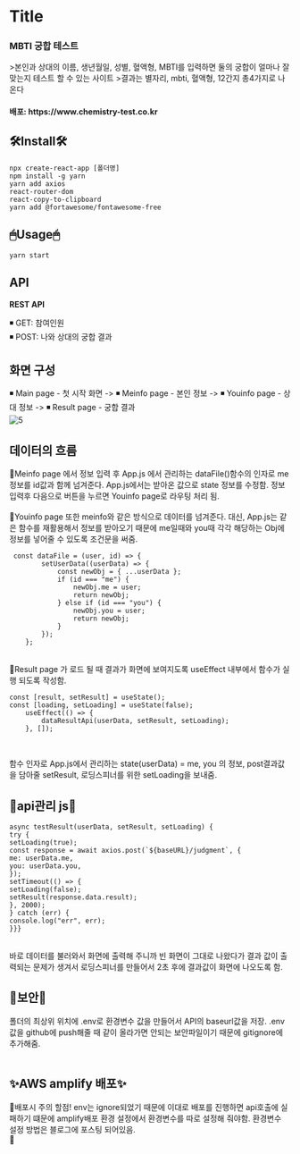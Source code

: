 # Title

<h3>MBTI 궁합 테스트</h3>
    >본인과 상대의 이름, 생년월일, 성별, 혈액형, MBTI를 입력하면 둘의 궁합이 얼마나 잘 맞는지 테스트 할 수 있는 사이트   
    >결과는 별자리, mbti, 혈액형, 12간지 총4가지로 나온다   
<h4>배포: https://www.chemistry-test.co.kr

## 🛠Install🛠

```
npx create-react-app [폴더명]
npm install -g yarn
yarn add axios
react-router-dom
react-copy-to-clipboard
yarn add @fortawesome/fontawesome-free
```

## 🖱Usage🖱

```
yarn start
```

## API

<strong>REST API</strong>

◾ GET: 참여인원  
◾ POST: 나와 상대의 궁합 결과

## 화면 구성

◾ Main page - 첫 시작 화면 -> ◾ Meinfo page - 본인 정보 -> ◾ Youinfo page - 상대 정보 -> ◾ Result page - 궁합 결과
</br>
![5](https://user-images.githubusercontent.com/76987275/152200277-07cf1ff6-7102-48a8-ab2e-06f70a13e58e.PNG)
</br>

## 데이터의 흐름

📑Meinfo page 에서 정보 입력 후 App.js 에서 관리하는 dataFile()함수의 인자로 me 정보를 id값과 함께 넘겨준다. App.js에서는 받아온 값으로 state 정보를 수정함.
정보 입력후 다음으로 버튼을 누르면 Youinfo page로 라우팅 처리 됨.
</br>
</br>
📑Youinfo page 또한 meinfo와 같은 방식으로 데이터를 넘겨준다. 대신, App.js는 같은 함수를 재활용해서 정보를 받아오기 때문에 me일때와 you때 각각 해당하는 Obj에 정보를 넣어줄 수 있도록 조건문을 써줌.
</br>

```
 const dataFile = (user, id) => {
        setUserData((userData) => {
            const newObj = { ...userData };
            if (id === "me") {
                newObj.me = user;
                return newObj;
            } else if (id === "you") {
                newObj.you = user;
                return newObj;
            }
        });
    };
```

</br>
📑Result page 가 로드 될 때 결과가 화면에 보여지도록 useEffect 내부에서 함수가 실행 되도록 작성함. 
</br>

```
const [result, setResult] = useState();
const [loading, setLoading] = useState(false);
    useEffect(() => {
        dataResultApi(userData, setResult, setLoading);
    }, []);
```

</br>

함수 인자로 App.js에서 관리하는 state(userData) = me, you 의 정보, post결과값을 담아줄 setResult, 로딩스피너를 위한 setLoading을 보내줌.
</br>

## 💽api관리 js💽

```
async testResult(userData, setResult, setLoading) {
try {
setLoading(true);
const response = await axios.post(`${baseURL}/judgment`, {
me: userData.me,
you: userData.you,
});
setTimeout(() => {
setLoading(false);
setResult(response.data.result);
}, 2000);
} catch (err) {
console.log("err", err);
}}}

```

</br>
바로 데이터를 불러와서 화면에 출력해 주니까 빈 화면이 그대로 나왔다가 결과 값이 출력되는 문제가 생겨서 로딩스피너를 만들어서 2초 후에 결과값이 화면에 나오도록 함.
</br>

## 🔏보안🔏

폴더의 최상위 위치에 .env로 환경변수 값을 만들어서 API의 baseurl값을 저장.
.env값을 github에 push해줄 때 같이 올라가면 안되는 보안파일이기 때문에 gitignore에 추가해줌.
</br>
</br>

## ✨AWS amplify 배포✨

🔔배포시 주의 할점! env는 ignore되었기 때문에 이대로 배포를 진행하면 api호출에 실패하기 떄문에
amplify배포 환경 설정에서 환경변수를 따로 설정해 줘야함. 환경변수 설정 방법은 블로그에 포스팅 되어있음.
</br>
🔽
